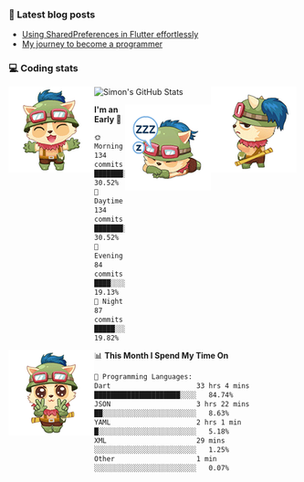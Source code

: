 ### 📘 Latest blog posts

<!-- BLOG-POST-LIST:START -->
- [Using SharedPreferences in Flutter effortlessly](http://blog.codingteemo.me/2020/07/15/Using-SharedPreferences-in-Flutter-effortlessly/)
- [My journey to become a programmer](http://blog.codingteemo.me/2018/07/14/My-journey-to-become-a-programmer/)
<!-- BLOG-POST-LIST:END -->

### 💻 Coding stats
<img align="right" src="https://raw.githubusercontent.com/simonpham/simonpham/master/assets/images/6kiur.gif" >


<img align="left" src="https://raw.githubusercontent.com/simonpham/simonpham/master/assets/images/5kiur.gif" >

![Simon's GitHub Stats](https://github-readme-stats-obu2qdcs2.vercel.app/api?username=simonpham)

<img align="right" src="https://raw.githubusercontent.com/simonpham/simonpham/master/assets/images/4kiur.gif" >

<!--START_SECTION:waka-->
**I'm an Early 🐤** 

```text
🌞 Morning    134 commits    ███████░░░░░░░░░░░░░░░░░░   30.52% 
🌆 Daytime    134 commits    ███████░░░░░░░░░░░░░░░░░░   30.52% 
🌃 Evening    84 commits     ████░░░░░░░░░░░░░░░░░░░░░   19.13% 
🌙 Night      87 commits     █████░░░░░░░░░░░░░░░░░░░░   19.82%

```


<img align="left" src="https://raw.githubusercontent.com/simonpham/simonpham/master/assets/images/19kiur.gif" >📊 **This Month I Spend My Time On** 

```text
💬 Programming Languages: 
Dart                     33 hrs 4 mins       █████████████████████░░░░   84.74% 
JSON                     3 hrs 22 mins       ██░░░░░░░░░░░░░░░░░░░░░░░   8.63% 
YAML                     2 hrs 1 min         █░░░░░░░░░░░░░░░░░░░░░░░░   5.18% 
XML                      29 mins             ░░░░░░░░░░░░░░░░░░░░░░░░░   1.25% 
Other                    1 min               ░░░░░░░░░░░░░░░░░░░░░░░░░   0.07%

```


<!--END_SECTION:waka-->
